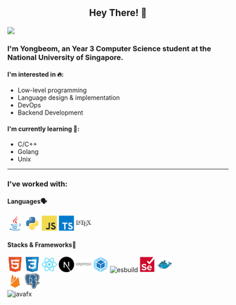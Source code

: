 <span align="center">
  <h2>Hey There! 👋</h2>
</span>

<img align="center" src="profile-pics/2022-11-07_eyeball_pic/headshot_cropped.png" width="150px" />

<h3>I'm Yongbeom, an Year 3 Computer Science student at the National University of Singapore.</h3>

#### I'm interested in 🔥:
- Low-level programming
- Language design & implementation
- DevOps
- Backend Development

#### I'm currently learning 🌱:
- C/C++
- Golang
- Unix

<!-- <span align="center">
  <a href="mailto:yongbeom.kim@u.nus.edu">
    <img src="https://github.com/FortAwesome/Font-Awesome/blob/6.x/svgs/solid/envelope.svg" height="25px" alt="email" />
  <a href="https://linkedin.com/in/kim-yongbeom-1812371ba/">
    <img src="https://raw.githubusercontent.com/twbs/icons/main/icons/linkedin.svg" height="25px" alt="linkedin" /> 
  <a href="https://orcid.org/my-orcid?orcid=0000-0001-7345-0959">
    <img src="https://github.com/ForkAwesome/Fork-Awesome/blob/master/src/icons/svg/orcid.svg" height="25px" alt="orcid" />
  <a href="https://scholar.google.com/citations?user=EYq---QAAAAJ&hl=en">
    <img src="https://github.com/simple-icons/simple-icons/blob/develop/icons/googlescholar.svg" height="25px" alt="googlescholar" />
</span> -->


---

### I've worked with:
#### Languages🗣️

<span>
  <img src="https://github.com/devicons/devicon/blob/master/icons/java/java-original.svg" height="35px" alt="java">
  <img src="https://github.com/devicons/devicon/blob/master/icons/python/python-original.svg" height="35px" alt="python">
  <img src="https://github.com/devicons/devicon/blob/master/icons/javascript/javascript-original.svg" height="35px" alt="javascript">
  <img src="https://github.com/devicons/devicon/blob/master/icons/typescript/typescript-original.svg" height="35px" alt="typescript">
  <img src="https://github.com/devicons/devicon/blob/master/icons/latex/latex-original.svg" height="35px" alt="latex">
</span>

#### Stacks & Frameworks🥞
<span>
  <img src="https://github.com/devicons/devicon/blob/master/icons/html5/html5-original.svg" height="35px" alt="html">
  <img src="https://github.com/devicons/devicon/blob/master/icons/css3/css3-original.svg" height="35px" alt="css">
  <img src="https://github.com/devicons/devicon/blob/master/icons/react/react-original.svg" height="35px" alt="react">
  <img src="https://github.com/devicons/devicon/blob/master/icons/nextjs/nextjs-original.svg" height="35px" alt="nextjs">
  <img src="https://github.com/devicons/devicon/blob/master/icons/express/express-original-wordmark.svg" height="35px" alt="expressjs">
  <img src="https://github.com/devicons/devicon/blob/master/icons/webpack/webpack-original.svg" height="35px" alt="webpack">
  <img src="https://github.com/evanw/esbuild/blob/master/images/logo.svg" height="35px" alt="esbuild">
  <img src="https://github.com/devicons/devicon/blob/master/icons/selenium/selenium-original.svg" height="35px" alt="selenium">
  <img src="https://github.com/devicons/devicon/blob/master/icons/docker/docker-original.svg" height="35px" alt="docker">
</span>
<br>
<span>
  <img src="https://github.com/devicons/devicon/blob/master/icons/firebase/firebase-plain.svg" height="35px" alt="firebase">
  <img src="https://github.com/devicons/devicon/blob/master/icons/postgresql/postgresql-original.svg" height="35px" alt="postgresql">
</span>
<br>
<span>
  <img src="https://upload.wikimedia.org/wikipedia/en/thumb/c/cc/JavaFX_Logo.png/180px-JavaFX_Logo.png" height="35px" alt="javafx">
</span>

<!--
**Yongbeom-Kim/Yongbeom-Kim** is a ✨ _special_ ✨ repository because its `README.md` (this file) appears on your GitHub profile.

Here are some ideas to get you started:

- 🔭 I’m currently working on ...
- 🌱 I’m currently learning ...
- 👯 I’m looking to collaborate on ...
- 🤔 I’m looking for help with ...
- 💬 Ask me about ...
- 📫 How to reach me: ...
- 😄 Pronouns: ...
- ⚡ Fun fact: ...
-->
